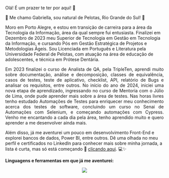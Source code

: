 
Olá! É um prazer te ter por aqui! 🙂
 
👋 Me chamo Gabriella, sou natural de Pelotas, Rio Grande do Sul! 🧉

Moro em Porto Alegre, e estou em transição de carreira para a área da Tecnologia da Informação, área da qual sempre fui entusiasta. Finalizei em Dezembro de 2023 meu Superior de Tecnologia em Gestão em Tecnologia da Informação, e cursando Pós em Gestão Estratégica de Projetos e Metodologias Ágeis. Sou Licenciada em Português e Literatura pela Universidade Federal de Pelotas, com atuação na área de educação de adolescentes, e técnica em Prótese Dentária.

<p align="justify">
Em 2023 finalizei o curso de Analista de QA, pela TripleTen, aprendi muito sobre documentação, análise e decomposição, classes de equivalência, casos de testes, teste de aplicativo, checklist, API, relatório de Bugs e analisar os requisitos, entre outros. 
No início do ano de 2024, iniciei uma nova etapa de aprendizado, ingressando no curso de Mentoria com o Júlio de Lima, onde pude aprender mais sobre a área de testes. Nas horas livres tenho estudado Automações de Testes para enriquecer meu conhecimento acerca dos testes de software, concluindo um curso no Senai de Automações com Selenium, e começando automações com Cypress. Venho me encantando a cada dia pela área, tenho aprendido muito e quero aprender a me desenvolver ainda mais.
</p>

Além disso, já me aventurei um pouco em desenvolvimento Front-End e explorei bancos de dados, Power BI, entre outros. 
Dê uma olhada no meu perfil e certificados no LinkedIn para conhecer mais sobre minha jornada, a lista é curta, mas só está começando 💪  [clicando aqui](https://www.linkedin.com/in/gabriellabraz/). 💻✨

<b>Linguagens e ferramentas em que já me aventurei:</b>
<p align="center">
  <a href="https://skillicons.dev">
    <img src="https://skillicons.dev/icons?i=cpp,css,figma,html,mysql,postman,discord,linkedin,instagram,cypress" />
  </a>
</p>
